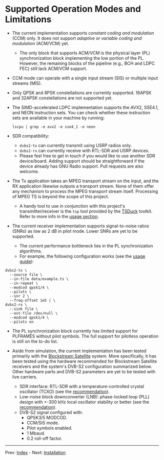 # Supported Operation Modes and Limitations

- The current implementation supports *constant coding and modulation* (CCM) only. It does not support *adaptive or variable coding and modulation* (ACM/VCM) yet.

  - The only block that supports ACM/VCM is the physical layer (PL) synchronization block implementing the low portion of the PL. However, the remaining blocks of the pipeline (e.g., BCH and LDPC FEC) still lack ACM/VCM support.

- CCM mode can operate with a single input stream (SIS) or multiple input streams (MIS).

- Only QPSK and 8PSK constellations are currently supported. 16APSK and 32APSK constellations are not supported yet.

- The SIMD-accelerated LDPC implementation supports the AVX2, SSE4.1, and NEON instruction sets. You can check whether these instruction sets are available in your machine by running:

  ```
  lscpu | grep -e avx2 -e sse4_1 -e neon
  ```

- SDR compatibility:
    - `dvbs2-tx` can currently transmit using USRP radios only.
    - `dvbs2-rx` can currently receive with RTL-SDR and USRP devices.
    - Please feel free to get in touch if you would like to use another SDR device/board. Adding support should be straightforward if the device already has GNU Radio support. Pull requests are also welcome.

- The Tx application takes an MPEG transport stream on the input, and the RX application likewise outputs a transport stream. None of them offer any mechanism to process the MPEG transport stream itself. Processing of MPEG TS is beyond the scope of this project.

  - A handy tool to use in conjunction with this project's transmitter/receiver is the `tsp` tool provided by the [TSDuck](https://tsduck.io) toolkit. Refer to more info in the [usage section](usage.md).

- The current receiver implementation supports signal-to-noise ratios (SNRs) as low as 2 dB in pilot mode. Lower SNRs are yet to be supported.
  - The current performance bottleneck lies in the PL synchronization algorithms.
  - For example, the following configuration works (see the [usage guide](usage.md)):

```
dvbs2-tx \
  --source file \
  --in-file data/example.ts \
  --in-repeat \
  --modcod qpsk1/4 \
  --pilots \
  --snr 2 \
  --freq-offset 1e5 | \
dvbs2-rx \
  --sink file \
  --out-file /dev/null \
  --modcod qpsk1/4 \
  --pilots on
```

- The PL synchronization block currently has limited support for PLFRAMES without pilot symbols. The full support for pilotless operation is still on the to-do list.

- Aside from simulation, the current implementation has been tested primarily with the [Blockstream Satellite](https://blockstream.github.io/satellite/) system. More specifically, it has been tested using the hardware recommended for Blockstream Satellite receivers and the system's DVB-S2 configuration summarized below. Other hardware parts and DVB-S2 parameters are yet to be tested with live carriers.
  - SDR interface: RTL-SDR with a temperature-controlled crystal oscillator (TCXO) (see the [recommendation](https://blockstream.github.io/satellite/doc/hardware.html#software-defined-radio-sdr-setup)).
  - Low-noise block downconverter (LNB): phase-locked loop (PLL) design with +-300 kHz local oscillator stability or better (see the [recommendation](https://blockstream.github.io/satellite/doc/hardware.html#lnb)).
  - DVB-S2 signal configured with:
    - QPSK3/5 MODCOD.
    - CCM/SIS mode.
    - Pilot symbols enabled.
    - 1 Mbaud.
    - 0.2 roll-off factor.

---
Prev: [Index](../README.md)  -  Next: [Installation](installation.md)